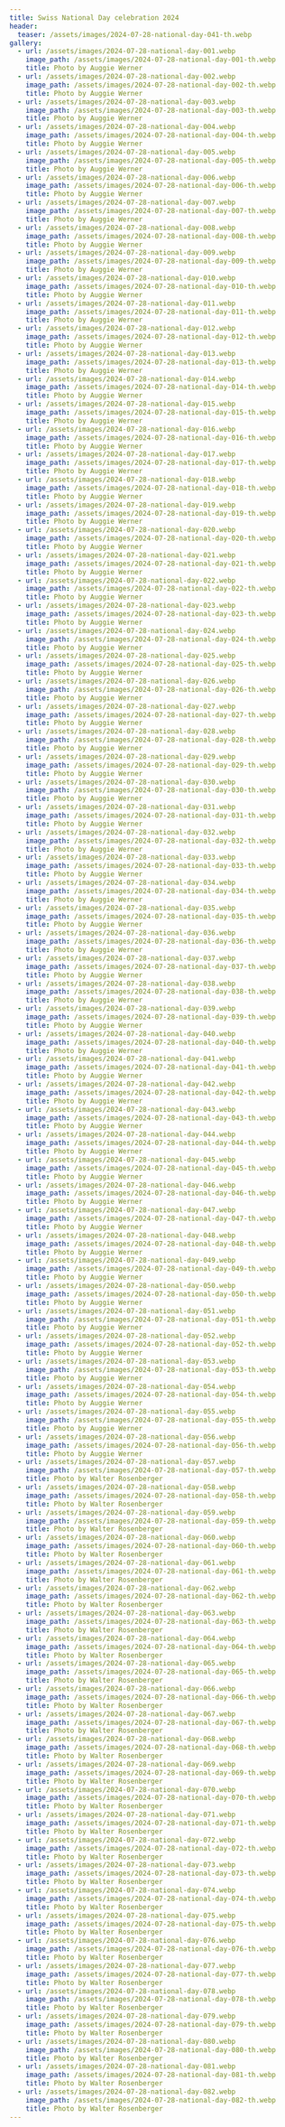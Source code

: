 ```yaml
---
title: Swiss National Day celebration 2024
header:
  teaser: /assets/images/2024-07-28-national-day-041-th.webp
gallery:
  - url: /assets/images/2024-07-28-national-day-001.webp
    image_path: /assets/images/2024-07-28-national-day-001-th.webp
    title: Photo by Auggie Werner
  - url: /assets/images/2024-07-28-national-day-002.webp
    image_path: /assets/images/2024-07-28-national-day-002-th.webp
    title: Photo by Auggie Werner
  - url: /assets/images/2024-07-28-national-day-003.webp
    image_path: /assets/images/2024-07-28-national-day-003-th.webp
    title: Photo by Auggie Werner
  - url: /assets/images/2024-07-28-national-day-004.webp
    image_path: /assets/images/2024-07-28-national-day-004-th.webp
    title: Photo by Auggie Werner
  - url: /assets/images/2024-07-28-national-day-005.webp
    image_path: /assets/images/2024-07-28-national-day-005-th.webp
    title: Photo by Auggie Werner
  - url: /assets/images/2024-07-28-national-day-006.webp
    image_path: /assets/images/2024-07-28-national-day-006-th.webp
    title: Photo by Auggie Werner
  - url: /assets/images/2024-07-28-national-day-007.webp
    image_path: /assets/images/2024-07-28-national-day-007-th.webp
    title: Photo by Auggie Werner
  - url: /assets/images/2024-07-28-national-day-008.webp
    image_path: /assets/images/2024-07-28-national-day-008-th.webp
    title: Photo by Auggie Werner
  - url: /assets/images/2024-07-28-national-day-009.webp
    image_path: /assets/images/2024-07-28-national-day-009-th.webp
    title: Photo by Auggie Werner
  - url: /assets/images/2024-07-28-national-day-010.webp
    image_path: /assets/images/2024-07-28-national-day-010-th.webp
    title: Photo by Auggie Werner
  - url: /assets/images/2024-07-28-national-day-011.webp
    image_path: /assets/images/2024-07-28-national-day-011-th.webp
    title: Photo by Auggie Werner
  - url: /assets/images/2024-07-28-national-day-012.webp
    image_path: /assets/images/2024-07-28-national-day-012-th.webp
    title: Photo by Auggie Werner
  - url: /assets/images/2024-07-28-national-day-013.webp
    image_path: /assets/images/2024-07-28-national-day-013-th.webp
    title: Photo by Auggie Werner
  - url: /assets/images/2024-07-28-national-day-014.webp
    image_path: /assets/images/2024-07-28-national-day-014-th.webp
    title: Photo by Auggie Werner
  - url: /assets/images/2024-07-28-national-day-015.webp
    image_path: /assets/images/2024-07-28-national-day-015-th.webp
    title: Photo by Auggie Werner
  - url: /assets/images/2024-07-28-national-day-016.webp
    image_path: /assets/images/2024-07-28-national-day-016-th.webp
    title: Photo by Auggie Werner
  - url: /assets/images/2024-07-28-national-day-017.webp
    image_path: /assets/images/2024-07-28-national-day-017-th.webp
    title: Photo by Auggie Werner
  - url: /assets/images/2024-07-28-national-day-018.webp
    image_path: /assets/images/2024-07-28-national-day-018-th.webp
    title: Photo by Auggie Werner
  - url: /assets/images/2024-07-28-national-day-019.webp
    image_path: /assets/images/2024-07-28-national-day-019-th.webp
    title: Photo by Auggie Werner
  - url: /assets/images/2024-07-28-national-day-020.webp
    image_path: /assets/images/2024-07-28-national-day-020-th.webp
    title: Photo by Auggie Werner
  - url: /assets/images/2024-07-28-national-day-021.webp
    image_path: /assets/images/2024-07-28-national-day-021-th.webp
    title: Photo by Auggie Werner
  - url: /assets/images/2024-07-28-national-day-022.webp
    image_path: /assets/images/2024-07-28-national-day-022-th.webp
    title: Photo by Auggie Werner
  - url: /assets/images/2024-07-28-national-day-023.webp
    image_path: /assets/images/2024-07-28-national-day-023-th.webp
    title: Photo by Auggie Werner
  - url: /assets/images/2024-07-28-national-day-024.webp
    image_path: /assets/images/2024-07-28-national-day-024-th.webp
    title: Photo by Auggie Werner
  - url: /assets/images/2024-07-28-national-day-025.webp
    image_path: /assets/images/2024-07-28-national-day-025-th.webp
    title: Photo by Auggie Werner
  - url: /assets/images/2024-07-28-national-day-026.webp
    image_path: /assets/images/2024-07-28-national-day-026-th.webp
    title: Photo by Auggie Werner
  - url: /assets/images/2024-07-28-national-day-027.webp
    image_path: /assets/images/2024-07-28-national-day-027-th.webp
    title: Photo by Auggie Werner
  - url: /assets/images/2024-07-28-national-day-028.webp
    image_path: /assets/images/2024-07-28-national-day-028-th.webp
    title: Photo by Auggie Werner
  - url: /assets/images/2024-07-28-national-day-029.webp
    image_path: /assets/images/2024-07-28-national-day-029-th.webp
    title: Photo by Auggie Werner
  - url: /assets/images/2024-07-28-national-day-030.webp
    image_path: /assets/images/2024-07-28-national-day-030-th.webp
    title: Photo by Auggie Werner
  - url: /assets/images/2024-07-28-national-day-031.webp
    image_path: /assets/images/2024-07-28-national-day-031-th.webp
    title: Photo by Auggie Werner
  - url: /assets/images/2024-07-28-national-day-032.webp
    image_path: /assets/images/2024-07-28-national-day-032-th.webp
    title: Photo by Auggie Werner
  - url: /assets/images/2024-07-28-national-day-033.webp
    image_path: /assets/images/2024-07-28-national-day-033-th.webp
    title: Photo by Auggie Werner
  - url: /assets/images/2024-07-28-national-day-034.webp
    image_path: /assets/images/2024-07-28-national-day-034-th.webp
    title: Photo by Auggie Werner
  - url: /assets/images/2024-07-28-national-day-035.webp
    image_path: /assets/images/2024-07-28-national-day-035-th.webp
    title: Photo by Auggie Werner
  - url: /assets/images/2024-07-28-national-day-036.webp
    image_path: /assets/images/2024-07-28-national-day-036-th.webp
    title: Photo by Auggie Werner
  - url: /assets/images/2024-07-28-national-day-037.webp
    image_path: /assets/images/2024-07-28-national-day-037-th.webp
    title: Photo by Auggie Werner
  - url: /assets/images/2024-07-28-national-day-038.webp
    image_path: /assets/images/2024-07-28-national-day-038-th.webp
    title: Photo by Auggie Werner
  - url: /assets/images/2024-07-28-national-day-039.webp
    image_path: /assets/images/2024-07-28-national-day-039-th.webp
    title: Photo by Auggie Werner
  - url: /assets/images/2024-07-28-national-day-040.webp
    image_path: /assets/images/2024-07-28-national-day-040-th.webp
    title: Photo by Auggie Werner
  - url: /assets/images/2024-07-28-national-day-041.webp
    image_path: /assets/images/2024-07-28-national-day-041-th.webp
    title: Photo by Auggie Werner
  - url: /assets/images/2024-07-28-national-day-042.webp
    image_path: /assets/images/2024-07-28-national-day-042-th.webp
    title: Photo by Auggie Werner
  - url: /assets/images/2024-07-28-national-day-043.webp
    image_path: /assets/images/2024-07-28-national-day-043-th.webp
    title: Photo by Auggie Werner
  - url: /assets/images/2024-07-28-national-day-044.webp
    image_path: /assets/images/2024-07-28-national-day-044-th.webp
    title: Photo by Auggie Werner
  - url: /assets/images/2024-07-28-national-day-045.webp
    image_path: /assets/images/2024-07-28-national-day-045-th.webp
    title: Photo by Auggie Werner
  - url: /assets/images/2024-07-28-national-day-046.webp
    image_path: /assets/images/2024-07-28-national-day-046-th.webp
    title: Photo by Auggie Werner
  - url: /assets/images/2024-07-28-national-day-047.webp
    image_path: /assets/images/2024-07-28-national-day-047-th.webp
    title: Photo by Auggie Werner
  - url: /assets/images/2024-07-28-national-day-048.webp
    image_path: /assets/images/2024-07-28-national-day-048-th.webp
    title: Photo by Auggie Werner
  - url: /assets/images/2024-07-28-national-day-049.webp
    image_path: /assets/images/2024-07-28-national-day-049-th.webp
    title: Photo by Auggie Werner
  - url: /assets/images/2024-07-28-national-day-050.webp
    image_path: /assets/images/2024-07-28-national-day-050-th.webp
    title: Photo by Auggie Werner
  - url: /assets/images/2024-07-28-national-day-051.webp
    image_path: /assets/images/2024-07-28-national-day-051-th.webp
    title: Photo by Auggie Werner
  - url: /assets/images/2024-07-28-national-day-052.webp
    image_path: /assets/images/2024-07-28-national-day-052-th.webp
    title: Photo by Auggie Werner
  - url: /assets/images/2024-07-28-national-day-053.webp
    image_path: /assets/images/2024-07-28-national-day-053-th.webp
    title: Photo by Auggie Werner
  - url: /assets/images/2024-07-28-national-day-054.webp
    image_path: /assets/images/2024-07-28-national-day-054-th.webp
    title: Photo by Auggie Werner
  - url: /assets/images/2024-07-28-national-day-055.webp
    image_path: /assets/images/2024-07-28-national-day-055-th.webp
    title: Photo by Auggie Werner
  - url: /assets/images/2024-07-28-national-day-056.webp
    image_path: /assets/images/2024-07-28-national-day-056-th.webp
    title: Photo by Auggie Werner
  - url: /assets/images/2024-07-28-national-day-057.webp
    image_path: /assets/images/2024-07-28-national-day-057-th.webp
    title: Photo by Walter Rosenberger
  - url: /assets/images/2024-07-28-national-day-058.webp
    image_path: /assets/images/2024-07-28-national-day-058-th.webp
    title: Photo by Walter Rosenberger
  - url: /assets/images/2024-07-28-national-day-059.webp
    image_path: /assets/images/2024-07-28-national-day-059-th.webp
    title: Photo by Walter Rosenberger
  - url: /assets/images/2024-07-28-national-day-060.webp
    image_path: /assets/images/2024-07-28-national-day-060-th.webp
    title: Photo by Walter Rosenberger
  - url: /assets/images/2024-07-28-national-day-061.webp
    image_path: /assets/images/2024-07-28-national-day-061-th.webp
    title: Photo by Walter Rosenberger
  - url: /assets/images/2024-07-28-national-day-062.webp
    image_path: /assets/images/2024-07-28-national-day-062-th.webp
    title: Photo by Walter Rosenberger
  - url: /assets/images/2024-07-28-national-day-063.webp
    image_path: /assets/images/2024-07-28-national-day-063-th.webp
    title: Photo by Walter Rosenberger
  - url: /assets/images/2024-07-28-national-day-064.webp
    image_path: /assets/images/2024-07-28-national-day-064-th.webp
    title: Photo by Walter Rosenberger
  - url: /assets/images/2024-07-28-national-day-065.webp
    image_path: /assets/images/2024-07-28-national-day-065-th.webp
    title: Photo by Walter Rosenberger
  - url: /assets/images/2024-07-28-national-day-066.webp
    image_path: /assets/images/2024-07-28-national-day-066-th.webp
    title: Photo by Walter Rosenberger
  - url: /assets/images/2024-07-28-national-day-067.webp
    image_path: /assets/images/2024-07-28-national-day-067-th.webp
    title: Photo by Walter Rosenberger
  - url: /assets/images/2024-07-28-national-day-068.webp
    image_path: /assets/images/2024-07-28-national-day-068-th.webp
    title: Photo by Walter Rosenberger
  - url: /assets/images/2024-07-28-national-day-069.webp
    image_path: /assets/images/2024-07-28-national-day-069-th.webp
    title: Photo by Walter Rosenberger
  - url: /assets/images/2024-07-28-national-day-070.webp
    image_path: /assets/images/2024-07-28-national-day-070-th.webp
    title: Photo by Walter Rosenberger
  - url: /assets/images/2024-07-28-national-day-071.webp
    image_path: /assets/images/2024-07-28-national-day-071-th.webp
    title: Photo by Walter Rosenberger
  - url: /assets/images/2024-07-28-national-day-072.webp
    image_path: /assets/images/2024-07-28-national-day-072-th.webp
    title: Photo by Walter Rosenberger
  - url: /assets/images/2024-07-28-national-day-073.webp
    image_path: /assets/images/2024-07-28-national-day-073-th.webp
    title: Photo by Walter Rosenberger
  - url: /assets/images/2024-07-28-national-day-074.webp
    image_path: /assets/images/2024-07-28-national-day-074-th.webp
    title: Photo by Walter Rosenberger
  - url: /assets/images/2024-07-28-national-day-075.webp
    image_path: /assets/images/2024-07-28-national-day-075-th.webp
    title: Photo by Walter Rosenberger
  - url: /assets/images/2024-07-28-national-day-076.webp
    image_path: /assets/images/2024-07-28-national-day-076-th.webp
    title: Photo by Walter Rosenberger
  - url: /assets/images/2024-07-28-national-day-077.webp
    image_path: /assets/images/2024-07-28-national-day-077-th.webp
    title: Photo by Walter Rosenberger
  - url: /assets/images/2024-07-28-national-day-078.webp
    image_path: /assets/images/2024-07-28-national-day-078-th.webp
    title: Photo by Walter Rosenberger
  - url: /assets/images/2024-07-28-national-day-079.webp
    image_path: /assets/images/2024-07-28-national-day-079-th.webp
    title: Photo by Walter Rosenberger
  - url: /assets/images/2024-07-28-national-day-080.webp
    image_path: /assets/images/2024-07-28-national-day-080-th.webp
    title: Photo by Walter Rosenberger
  - url: /assets/images/2024-07-28-national-day-081.webp
    image_path: /assets/images/2024-07-28-national-day-081-th.webp
    title: Photo by Walter Rosenberger
  - url: /assets/images/2024-07-28-national-day-082.webp
    image_path: /assets/images/2024-07-28-national-day-082-th.webp
    title: Photo by Walter Rosenberger
---
```

